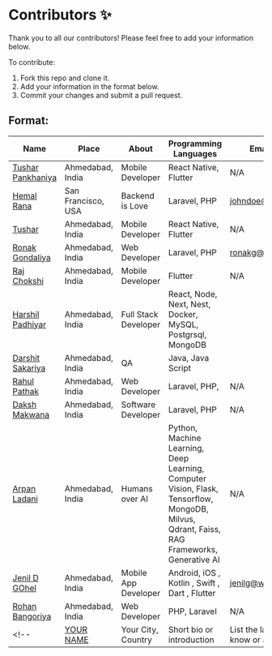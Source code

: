 # Contributors ✨

Thank you to all our contributors! Please feel free to add your information below.

To contribute:

1. Fork this repo and clone it.
2. Add your information in the format below.
3. Commit your changes and submit a pull request.

## Format:

| Name | Place | About | Programming Languages | Email (Optional) |
| --- | --- | --- | --- | --- |
| [Tushar Pankhaniya](https://github.com/wmt-mob-tushar) | Ahmedabad, India | Mobile Developer | React Native, Flutter | N/A |
| [Hemal Rana](https://github.com/johndoe) | San Francisco, USA | Backend is Love | Laravel, PHP | johndoe@email.com |
| [Tushar](https://github.com/wmt-mob-tushar) | Ahmedabad, India | Mobile Developer | React Native, Flutter | N/A |
| [Ronak Gondaliya](https://github.com/wmt-web-ronakg/) | Ahmedabad, India | Web Developer | Laravel, PHP | ronakg@webmobtech.com |
| [Raj Chokshi](https://github.com/wmt-raj-mobile/) | Ahmedabad, India | Mobile Developer |Flutter | N/A |
| [Harshil Padhiyar](https://github.com/harshilphs) | Ahmedabad, India | Full Stack Developer | React, Node, Next, Nest, Docker, MySQL, Postgrsql, MongoDB
| [Darshit Sakariya](https://github.com/DarshitSakariya) | Ahmedabad, India | QA | Java, Java Script |  |
| [Rahul Pathak](https://github.com/rahulpathak1706/) | Ahmedabad, India | Web Developer | Laravel, PHP, | N/A |
| [Daksh Makwana](https://github.com/daksh-wmt) | Ahmedabad, India | Software Developer | Laravel, PHP | N/A |
| [Arpan Ladani](https://github.com/wmt-web-arpanl) | Ahmedabad, India | Humans over AI | Python, Machine Learning, Deep Learning, Computer Vision, Flask, Tensorflow, MongoDB, Milvus, Qdrant, Faiss, RAG Frameworks, Generative AI | N/A |
| [Jenil D GOhel](https://github.com/wm-jenildgohel) | Ahmedabad, India | Mobile App Developer | Android, iOS , Kotlin , Swift , Dart , Flutter | jenilg@webmobtech.com |
| [Rohan Bangoriya](https://github.com/RohanB-WMT/) | Ahmedabad, India | Web Developer | PHP, Laravel | N/A |
<!-- | [YOUR NAME](https://github.com/your-profile) | Your City, Country | Short bio or introduction | List the languages you know or are learning | Your email (optional) | -->
<!--^^^^^ Write your information here without blank spacing ^^^^ -->
